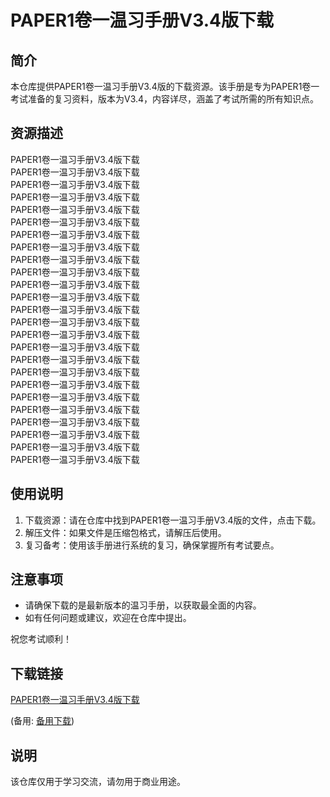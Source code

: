 # PAPER1卷一温习手册V3.4版下载

## 简介

本仓库提供PAPER1卷一温习手册V3.4版的下载资源。该手册是专为PAPER1卷一考试准备的复习资料，版本为V3.4，内容详尽，涵盖了考试所需的所有知识点。

## 资源描述

PAPER1卷一温习手册V3.4版下载  
PAPER1卷一温习手册V3.4版下载  
PAPER1卷一温习手册V3.4版下载  
PAPER1卷一温习手册V3.4版下载  
PAPER1卷一温习手册V3.4版下载  
PAPER1卷一温习手册V3.4版下载  
PAPER1卷一温习手册V3.4版下载  
PAPER1卷一温习手册V3.4版下载  
PAPER1卷一温习手册V3.4版下载  
PAPER1卷一温习手册V3.4版下载  
PAPER1卷一温习手册V3.4版下载  
PAPER1卷一温习手册V3.4版下载  
PAPER1卷一温习手册V3.4版下载  
PAPER1卷一温习手册V3.4版下载  
PAPER1卷一温习手册V3.4版下载  
PAPER1卷一温习手册V3.4版下载  
PAPER1卷一温习手册V3.4版下载  
PAPER1卷一温习手册V3.4版下载  
PAPER1卷一温习手册V3.4版下载  
PAPER1卷一温习手册V3.4版下载  
PAPER1卷一温习手册V3.4版下载  
PAPER1卷一温习手册V3.4版下载  
PAPER1卷一温习手册V3.4版下载  
PAPER1卷一温习手册V3.4版下载  
PAPER1卷一温习手册V3.4版下载  

## 使用说明

1. 下载资源：请在仓库中找到PAPER1卷一温习手册V3.4版的文件，点击下载。
2. 解压文件：如果文件是压缩包格式，请解压后使用。
3. 复习备考：使用该手册进行系统的复习，确保掌握所有考试要点。

## 注意事项

- 请确保下载的是最新版本的温习手册，以获取最全面的内容。
- 如有任何问题或建议，欢迎在仓库中提出。

祝您考试顺利！

## 下载链接
[PAPER1卷一温习手册V3.4版下载](https://pan.quark.cn/s/61357c99487f) 

(备用: [备用下载](https://pan.baidu.com/s/1LhHMx51j71GyALBgWrPApw?pwd=anr2))

## 说明

该仓库仅用于学习交流，请勿用于商业用途。
